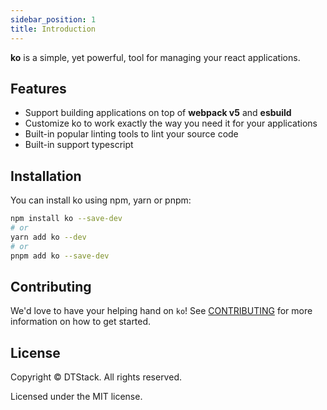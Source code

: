 ```yaml
---
sidebar_position: 1
title: Introduction
---
```


**ko** is a simple, yet powerful, tool for managing your react applications. 

## Features

* Support building applications on top of **webpack v5** and **esbuild**
* Customize ko to work exactly the way you need it for your applications 
* Built-in popular linting tools to lint your source code
* Built-in support typescript

## Installation

You can install ko using npm, yarn or pnpm:
``` bash
npm install ko --save-dev
# or
yarn add ko --dev
# or 
pnpm add ko --save-dev
```

## Contributing

We'd love to have your helping hand on `ko`! See [CONTRIBUTING](https://github.com/DTStack/ko/blob/master/CONTRIBUTING.md) for more information on how to get started.

## License

Copyright © DTStack. All rights reserved.

Licensed under the MIT license.